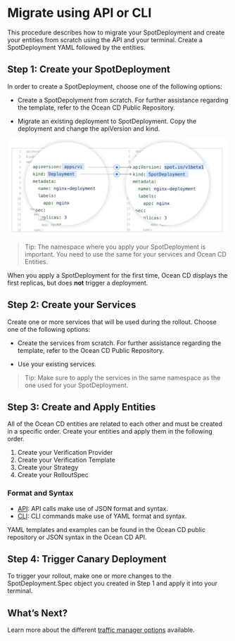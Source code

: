# Migrate using API or CLI

This procedure describes how to migrate your SpotDeployment and create your entities from scratch using the API and your terminal. Create a SpotDeployment YAML followed by the entities.

## Step 1: Create your SpotDeployment

In order to create a SpotDeployment, choose one of the following options:  

* Create a SpotDepolyment from scratch. For further assistance regarding the template, refer to the Ocean CD Public Repository.

* Migrate an existing deployment to SpotDeployment. Copy the deployment and change the apiVersion and kind.

<img src="/ocean-cd/_media/migrate-api-1.png" />

> Tip: The namespace where you apply your SpotDeployment is important. You need to use the same for your services and Ocean CD Entities.  

When you apply a SpotDeployment for the first time, Ocean CD displays the first replicas, but does **not** trigger a deployment.

## Step 2: Create your Services

Create one or more services that will be used during the rollout. Choose one of the following options:

* Create the services from scratch. For further assistance regarding the template, refer to the Ocean CD Public Repository.

* Use your existing services.

> Tip: Make sure to apply the services in the same namespace as the one used for your SpotDeployment.

## Step 3: Create and Apply Entities

All of the Ocean CD entities are related to each other and must be created in a specific order. Create your entities and apply them in the following order.  

1. Create your Verification Provider
2. Create your Verification Template
3. Create your Strategy
4. Create your RolloutSpec

### Format and Syntax

- [API](https://docs.spot.io/api/#tag/Ocean-CD): API calls make use of JSON format and syntax.
- [CLI](https://github.com/spotinst/spot-oceancd-cli): CLI commands make use of YAML format and syntax.

YAML templates and examples can be found in the Ocean CD public repository or JSON syntax in the Ocean CD API.

## Step 4: Trigger Canary Deployment

To trigger your rollout, make one or more changes to the SpotDeployment.Spec object you created in Step 1 and apply it into your terminal.  

## What’s Next?

Learn more about the different [traffic manager options](ocean-cd/getting-started/traffic-manager-reference) available.
